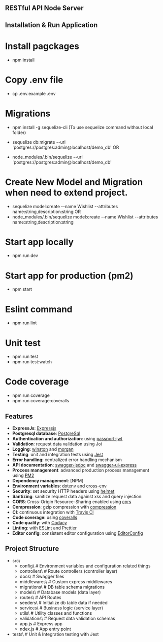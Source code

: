 ## RESTful API Node Server ##

## Installation & Run Application

# Install pagckages
- npm install

# Copy .env file
- cp .env.example .env

# Migrations
- npm install -g sequelize-cli (To use sequelize command without local folder)
	
- sequelize db:migrate --url 'postgres://postgres:admin@localhost/demo_db'
						OR
- node_modules/.bin/sequelize --url 'postgres://postgres:admin@localhost/demo_db'

# Create New Model and Migration when need to extend project.
- sequelize model:create --name Wishlist --attributes name:string,description:string
						OR
- node_modules/.bin/sequelize model:create --name Wishlist --attributes name:string,description:string

# Start app locally
- npm run dev

# Start app for production (pm2)
- npm start

# Eslint command
- npm run lint

# Unit test
- npm run test
- npm run test:watch

# Code coverage
- npm run coverage
- npm run coverage:coveralls

## Features
- **ExpressJs**: [Expressjs](https://expressjs.com/)
- **Postgresql database**: [PostgreSql](https://www.postgresql.org/about/)
- **Authentication and authorization**: using [passport-jwt](http://www.passportjs.org)
- **Validation**: request data validation using [Joi](https://github.com/hapijs/joi)
- **Logging**: [winston](https://github.com/winstonjs/winston) and [morgan](https://github.com/expressjs/morgan)
- **Testing**: unit and integration tests using [Jest](https://jestjs.io)
- **Error handling**: centralized error handling mechanism
- **API documentation**: [swagger-jsdoc](https://github.com/Surnet/swagger-jsdoc) and [swagger-ui-express](https://github.com/scottie1984/swagger-ui-express)
- **Process management**: advanced production process management using [PM2](https://pm2.keymetrics.io)
- **Dependency management**: [NPM]
- **Environment variables**: [dotenv](https://github.com/motdotla/dotenv) and [cross-env](https://github.com/kentcdodds/cross-env#readme)
- **Security**: set security HTTP headers using [helmet](https://helmetjs.github.io)
- **Santizing**: sanitize request data against xss and query injection
- **CORS**: Cross-Origin Resource-Sharing enabled using [cors](https://github.com/expressjs/cors)
- **Compression**: gzip compression with [compression](https://github.com/expressjs/compression)
- **CI**: continuous integration with [Travis CI](https://travis-ci.org)
- **Code coverage**: using [coveralls](https://coveralls.io)
- **Code quality**: with [Codacy](https://www.codacy.com)
- **Linting**: with [ESLint](https://eslint.org) and [Prettier](https://prettier.io)
- **Editor config**: consistent editor configuration using [EditorConfig](https://editorconfig.org)

## Project Structure
- src\
  - config\         # Environment variables and configuration related things
  - controllers\    # Route controllers (controller layer)
  - docs\           # Swagger files
  - middlewares\    # Custom express middlewares
  - migrations\     # DB table schema migrations
  - models\         # Database models (data layer)
  - routes\         # API Routes
  - seeders\        # Initialize db table data if needed
  - services\       # Business logic (service layer)
  - utils\          # Utility classes and functions
  - validations\    # Request data validation schemas
  - app.js          # Express app
  - ndex.js         # App entry point
- tests\            # Unit & Integration testing with Jest
